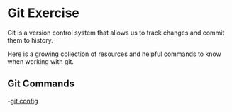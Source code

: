 # Git Exercise

Git is a version control system that allows us to track changes and commit them to history.

Here is a growing collection of resources and helpful commands to know when working with git.

## Git Commands
-[git config](./Command/Config.md)
